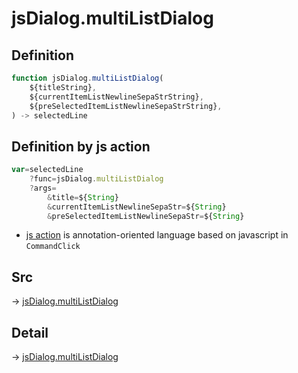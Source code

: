 # jsDialog.multiListDialog

## Definition

```js.js
function jsDialog.multiListDialog(
	${titleString},
	${currentItemListNewlineSepaStrString},
	${preSelectedItemListNewlineSepaStrString},
) -> selectedLine
```


## Definition by js action

```js.js
var=selectedLine
	?func=jsDialog.multiListDialog
	?args=
		&title=${String}
		&currentItemListNewlineSepaStr=${String}
		&preSelectedItemListNewlineSepaStr=${String}
```

- [js action](#) is annotation-oriented language based on javascript in `CommandClick`



## Src

-> [jsDialog.multiListDialog](https://github.com/puutaro/CommandClick/blob/master/app/src/main/java/com/puutaro/commandclick/fragment_lib/terminal_fragment/js_interface/dialog/JsDialog.kt#L202)

## Detail

-> [jsDialog.multiListDialog](https://github.com/puutaro/CommandClick/blob/master/md/developer/js_interface/details/dialog/JsDialog/multiListDialog.md)
